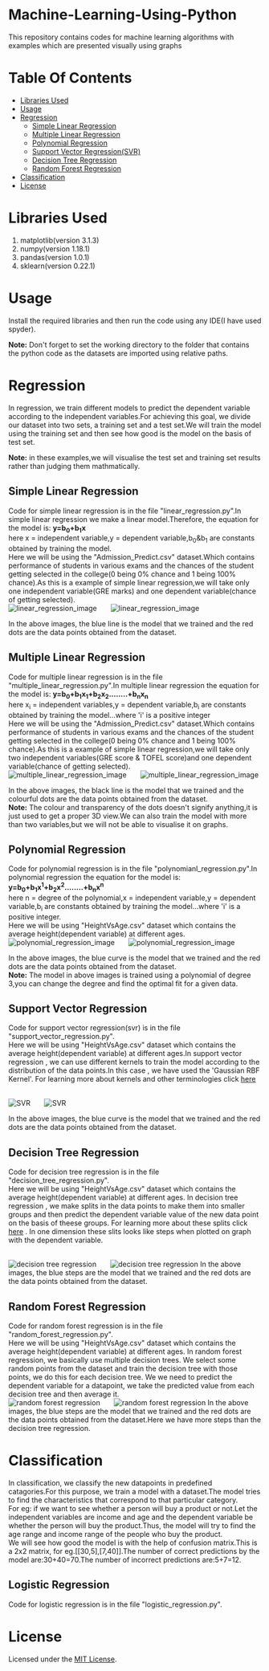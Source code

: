 # Machine-Learning-Using-Python
This repository contains codes for machine learning algorithms with examples which are presented visually using graphs 

# Table Of Contents 
  * [Libraries Used](#libraries-used)
  * [Usage](#usage)
  * [Regression](#regression)
    * [Simple Linear Regression](#simple-linear-regression)
    * [Multiple Linear Regression](#multiple-linear-regression)
    * [Polynomial Regression](#polynomial-regression)
    * [Support Vector Regression(SVR)](#support-vector-regression)
    * [Decision Tree Regression](#decision-tree-regression)
    * [Random Forest Regression](#random-forest-regression)
  * [Classification](#classification)
  * [License](#license)
    
# Libraries Used
1) matplotlib(version 3.1.3)
2) numpy(version 1.18.1)
3) pandas(version 1.0.1)
4) sklearn(version 0.22.1)

# Usage

Install the required libraries and then run the code using any IDE(I have used spyder).

**Note:** Don't forget to set the working directory to the folder that contains the python code as the datasets are imported using relative paths.

# Regression
In regression, we train different models to predict the dependent variable according to the independent variables.For achieving this goal, we divide our dataset into two sets, a training set and a test set.We will train the model using the training set and then see how good is the model on the basis of test set.

**Note:** in these examples,we will visualise the test set and training set results rather than judging them mathmatically.

## Simple Linear Regression

Code for simple linear regression is in the file "linear_regression.py".In simple linear regression we make a linear model.Therefore, the equation for the model is:
**y=b<sub>0</sub>+b<sub>1</sub>x**<br/>here x = independent variable,y = dependent variable,b<sub>0</sub>&b<sub>1</sub> are constants obtained by training the model.
<br/>Here we will be using the "Admission_Predict.csv" dataset.Which contains performance of students in various exams and the chances of the student getting selected in the college(0 being 0% chance and 1 being 100% chance).As this is a example of simple linear regression,we will take only one independent variable(GRE marks) and one dependent variable(chance of getting selected).
<br/>![linear_regression_image](Images/linear_regression_train.png) &nbsp; &nbsp; &nbsp;
![linear_regression_image](Images/linear_regression_test.png)
<a>

 In the above images, the blue line is the model that we trained and the red dots are the data points obtained from the dataset.
</a> 

## Multiple Linear Regression

Code for multiple linear regression is in the file "multiple_linear_regression.py".In multiple linear regression the equation for the model is:
**y=b<sub>0</sub>+b<sub>1</sub>x<sub>1</sub>+b<sub>2</sub>x<sub>2</sub>........+b<sub>n</sub>x<sub>n</sub>**<br/>here x<sub>i</sub> = independent variables,y = dependent variable,b<sub>i</sub> are constants obtained by training the model...where 'i' is a positive integer
<br/>Here we will be using the "Admission_Predict.csv" dataset.Which contains performance of students in various exams and the chances of the student getting selected in the college(0 being 0% chance and 1 being 100% chance).As this is a example of simple linear regression,we will take only two independent variables(GRE score & TOFEL score)and one dependent variable(chance of getting selected).
<br/>![multiple_linear_regression_image](Images/multiple_linear_regression_train.png) &nbsp; &nbsp; &nbsp;
![multiple_linear_regression_image](Images/multiple_linear_regression_test.png)
<a>
 
 In the above images, the black line is the model that we trained and the colourful dots are the data points obtained from the dataset.
 <br/>**Note:** The colour and transparency of the dots doesn't signify anything,it is just used to get a proper 3D view.We can also train the model with more than two variables,but we will not be able to visualise it on graphs.
</a> 

## Polynomial Regression

Code for polynomial regression is in the file "polynomianl_regression.py".In polynomial regression the equation for the model is:
**y=b<sub>0</sub>+b<sub>1</sub>x<sup>1</sup>+b<sub>2</sub>x<sup>2</sup>........+b<sub>n</sub>x<sup>n</sup>**<br/>here n = degree of the polynomial,x = independent variable,y = dependent variable,b<sub>i</sub> are constants obtained by training the model...where 'i' is a positive integer.
<br/>Here we will be using "HeightVsAge.csv" dataset which contains the average height(dependent variable) at different ages. 
<br/>![polynomial_regression_image](Images/polynomial_regression_train.png) &nbsp; &nbsp; &nbsp;
![polynomial_regression_image](Images/polynomial_regression_test.png)
<a>

 In the above images, the blue curve is the model that we trained and the red dots are the data points obtained from the dataset.
<br/>**Note:** The model in above images is trained using a polynomial of degree 3,you can change the degree and find the optimal fit for a given data.
</a> 

## Support Vector Regression

Code for support vector regression(svr) is in the file "support_vector_regression.py". 
<br/>Here we will be using "HeightVsAge.csv" dataset which contains the average height(dependent variable) at different ages.In support vector regression , we can use different kernels to train the model according to the distribution of the data points.In this case , we have used the 'Gaussian RBF Kernel'. For learning more about kernels and other terminologies click [<u>here</u>](/Explanations/svm_svr.md)

<br/>![SVR](Images/svr_train.png) &nbsp; &nbsp; &nbsp;
![SVR](Images/svr_test.png)
<a>

 In the above images, the blue curve is the model that we trained and the red dots are the data points obtained from the dataset.
 
 ## Decision Tree Regression
 Code for decision tree regression is in the file "decision_tree_regression.py".
 <br/>Here we will be using "HeightVsAge.csv" dataset which contains the average height(dependent variable) at different ages. In decision tree regression , we make splits in the data points to make them into smaller groups and then predict the dependent variable value of the new data point on the basis of theese groups. For learning more about these splits click [<u>here</u>](/Explanations/decision_tree_regression.md) . In one dimension these slits looks like steps when plotted on graph with the dependent variable.
 
 <br/>![decision tree regression](Images/decision_tree_regression_train.png) &nbsp; &nbsp; &nbsp;
![decision tree regression](Images/decision_tree_regression_test.png)
<a>
In the above images, the blue steps are the model that we trained and the red dots are the data points obtained from the dataset.
 
 ## Random Forest Regression
  Code for random forest regression is in the file "random_forest_regression.py".
  <br/>Here we will be using "HeightVsAge.csv" dataset which contains the average height(dependent variable) at different ages. In random forest regression, we basically use multiple decision trees. We select some random points from the dataset and train the decision tree with those points, we do this for each decision tree. We we need to predict the dependent variable for a datapoint, we take the predicted value from each decision tree and then average it.
  <br/>![random forest regression](Images/random_forest_regression_train.png) &nbsp; &nbsp; &nbsp;
![random forest regression](Images/random_forest_regression_test.png)
<a> 
 In the above images, the blue steps are the model that we trained and the red dots are the data points obtained from the dataset.Here we have more steps than the decision tree regression.
 
# Classification
In classification, we classify the new datapoints in predefined catagories.For this purpose, we train a model with a dataset.The model tries to find the characteristics that correspond to that particular category.
<br/>For eg: if we want to see whether a person will buy a product or not.Let the independent variables are income and age and the dependent variable be whether the person will buy the product.Thus, the model will try to find the age range and income range of the people who buy the product.
<br/>We will see how good the model is with the help of confusion matrix.This is a 2x2 matrix, for eg.[[30,5],[7,40]].The number of correct predictions by the model are:30+40=70.The number of incorrect predictions are:5+7=12.

## Logistic Regression
 Code for logistic regression is in the file "logistic_regression.py".

# License
Licensed under the [MIT License](LICENSE).
